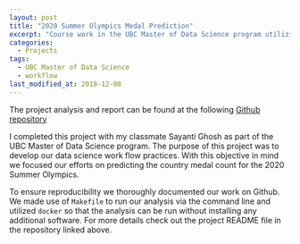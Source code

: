 ```yaml
---
layout: post
title: "2020 Summer Olympics Medal Prediction"
excerpt: "Course work in the UBC Master of Data Science program utilizing common data science work flows"
categories:
  - Projects
tags:
  - UBC Master of Data Science
  - workflow
last_modified_at: 2018-12-08
---
```


The project analysis and report can be found at the following [Github repository](https://github.com/UBC-MDS/DSCI_522_OlympicMedalPrediction)

I completed this project with my classmate Sayanti Ghosh as part of the UBC Master of Data Science program. The purpose of this project was to develop our data science work flow practices. With this objective in mind we focused our efforts on predicting the country medal count for the 2020 Summer Olympics.  

To ensure reproducibility we thoroughly documented our work on Github. We made use of `Makefile` to run our analysis via the command line and utilized `docker` so that the analysis can be run without installing any additional software. For more details check out the project README file in the repository linked above.  
